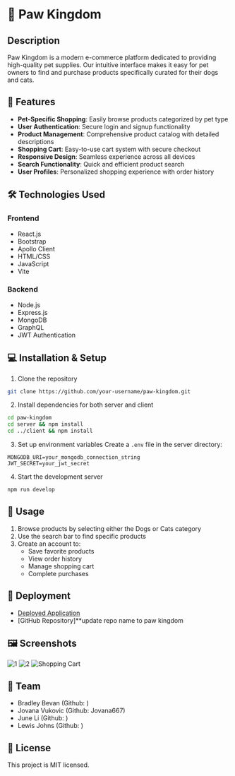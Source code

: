 # 🐾 Paw Kingdom

## Description
Paw Kingdom is a modern e-commerce platform dedicated to providing high-quality pet supplies. Our intuitive interface makes it easy for pet owners to find and purchase products specifically curated for their dogs and cats.

## 🌟 Features
- **Pet-Specific Shopping**: Easily browse products categorized by pet type
- **User Authentication**: Secure login and signup functionality
- **Product Management**: Comprehensive product catalog with detailed descriptions
- **Shopping Cart**: Easy-to-use cart system with secure checkout
- **Responsive Design**: Seamless experience across all devices
- **Search Functionality**: Quick and efficient product search
- **User Profiles**: Personalized shopping experience with order history

## 🛠️ Technologies Used
### Frontend
- React.js
- Bootstrap
- Apollo Client
- HTML/CSS
- JavaScript
- Vite

### Backend
- Node.js
- Express.js
- MongoDB
- GraphQL
- JWT Authentication

## 💻 Installation & Setup
1. Clone the repository
```bash
git clone https://github.com/your-username/paw-kingdom.git
```

2. Install dependencies for both server and client
```bash
cd paw-kingdom
cd server && npm install
cd ../client && npm install
```

3. Set up environment variables
Create a `.env` file in the server directory:
```
MONGODB_URI=your_mongodb_connection_string
JWT_SECRET=your_jwt_secret
```

4. Start the development server
```bash
npm run develop
```

## 📱 Usage
1. Browse products by selecting either the Dogs or Cats category
2. Use the search bar to find specific products
3. Create an account to:
   - Save favorite products
   - View order history
   - Manage shopping cart
   - Complete purchases

## 🚀 Deployment
- [Deployed Application](https://pet-supplies-ecommerce.onrender.com)
- [GitHub Repository]**update repo name to paw kingdom


## 🖼️ Screenshots
![1](https://github.com/user-attachments/assets/78691607-01a6-4d92-be12-0fea01702cf9)
![2](https://github.com/user-attachments/assets/06930f97-7323-4567-abbb-7770b47f3ed4)
![Shopping Cart](./client/public/images/shopping-cart.jpg)


## 👥 Team
- Bradley Bevan (Github: )
- Jovana Vukovic (Github: Jovana667)
- June Li (Github: )
- Lewis Johns  (Github: )

## 📝 License
This project is MIT licensed.



